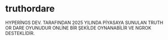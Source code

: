# truthordare
HYPERİNGS DEV. TARAFINDAN 2025 YILINDA PİYASAYA SUNULAN TRUTH OR DARE OYUNUDUR ONLİNE BİR ŞEKİLDE OYNANABİLİR VE NGROK DESTEKLİDİR.
